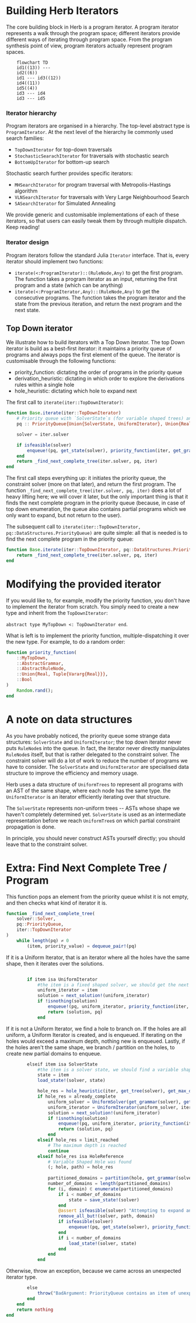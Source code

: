 # Building Herb Iterators

The core building block in Herb is a program iterator.
A program iterator represents a walk through the program space; different iterators provide different ways of iterating through program space. 
From the program synthesis point of view, program iterators actually represent program spaces.

```mermaid
    flowchart TD
    id1((13)) ---
    id2((6))
    id1 --- id3((12))
    id4((11))
    id5((4))
    id3 --- id4
    id3 --- id5
```

### Iterator hierarchy

Program iterators are organised in a hierarchy.
The top-level abstract type is `ProgramIterator`. 
At the next level of the hierarchy lie commonly used search families:
 - `TopDownIterator` for top-down traversals
 - `StochasticSearachIterator` for traversals with stochastic search
 - `BottomUpIterator` for bottom-up search


Stochastic search further provides specific iterators:
 - `MHSearchIterator` for program traversal with Metropolis-Hastings algorithm
 - `VLNSearchIterator` for traversals with Very Large Neighbourhood Search
 - `SASearchIterator` for Simulated Annealing

 We provide generic and customisable implementations of each of these iterators, so that users can easily tweak them by through multiple dispatch. Keep reading!


### Iterator design

Program iterators follow the standard Julia `Iterator` interface.
That is, every iterator should implement two functions:
 - `iterate(<:ProgramIterator)::(RuleNode,Any)` to get the first program. The function takes a program iterator as an input, returning the first program and a state (which can be anything)
 - `iterate(<:ProgramIterator,Any)::(RuleNode,Any)` to get the consecutive programs. The function takes the program iterator and the state from the previous iteration, and return the next program and the next state.







## Top Down iterator

We illustrate how to build iterators with a Top Down iterator.
The top Down iterator is build as a best-first iterator: it maintains a priority queue of programs and always pops the first element of the queue. 
The iterator is customisable through the following functions:
- priority_function: dictating the order of programs in the priority queue
- derivation_heuristic: dictating in which order to explore the derivations rules within a single hole
- hole_heuristic: dictating which hole to expand next






The first call to `iterate(iter::TopDownIterator)`:

``` julia
function Base.iterate(iter::TopDownIterator)
    # Priority queue with `SolverState`s (for variable shaped trees) and `UniformIterator`s (for fixed shaped trees)
    pq :: PriorityQueue{Union{SolverState, UniformIterator}, Union{Real, Tuple{Vararg{Real}}}} = PriorityQueue()

    solver = iter.solver

    if isfeasible(solver)
        enqueue!(pq, get_state(solver), priority_function(iter, get_grammar(solver), get_tree(solver), 0, false))
    end
    return _find_next_complete_tree(iter.solver, pq, iter)
end
```

The first call steps everything up: it initiates the priority queue, the constraint solver (more on that later), and return the first program.
The function `_find_next_complete_tree(iter.solver, pq, iter)` does a lot of heavy lifting here; we will cover it later, but the only important thing is that it finds the next complete program in the priority queue (because, in case of top down enumeration, the queue also contains partial programs which we only want to expand, but not return to the user).


The subsequent call to `iterate(iter::TopDownIterator, pq::DataStructures.PriorityQueue)` are quite simple: all that is needed is to find the next complete program in the priority queue:

``` julia
function Base.iterate(iter::TopDownIterator, pq::DataStructures.PriorityQueue)
    return _find_next_complete_tree(iter.solver, pq, iter)
end
```

# Modifying the provided iterator

If you would like to, for example, modify the priority function, you don't have to implement the iterator from scratch.
You simply need to create a new type and inherit from the `TopDownIterator`:

`abstract type MyTopDown <: TopDownIterator end`.

What is left is to implement the priority function, multiple-dispatching it over the new type. 
For example, to do a random order:

```julia
function priority_function(
    ::MyTopDown, 
    ::AbstractGrammar, 
    ::AbstractRuleNode, 
    ::Union{Real, Tuple{Vararg{Real}}},
    ::Bool
)
    Random.rand();
end
```


# A note on data structures

As you have probably noticed, the priority queue some strange data structures: `SolverState` and `UniformIterator`; the top down iterator never puts `RuleNode`s into the queue.
In fact, the iterator never directly manipulates `RuleNode`s itself, but that is rather delegated to the constraint solver.
The constraint solver will do a lot of work to reduce the number of programs we have to consider.
The `SolverState` and `UniformIterator` are specialised data structure to improve the efficiency and memory usage. 

Herb uses a data structure of `UniformTrees` to represent all programs with an AST of the same shape, where each node has the same type. the `UniformIterator` is an iterator efficiently iterating over that structure.

The `SolverState` represents non-uniform trees -- ASTs whose shape we haven't completely determined yet. `SolverState` is used as an intermediate representation before we reach `UniformTree`s on which partial constraint propagation is done.

In principle, you should never construct ASTs yourself directly; you should leave that to the constraint solver.



# Extra: Find Next Complete Tree / Program

This function pops an element from the priority queue whilst it is not empty, and then checks what kind of iterator it is.

``` julia
function _find_next_complete_tree(
    solver::Solver,
    pq::PriorityQueue,
    iter::TopDownIterator
)
    while length(pq) ≠ 0
        (item, priority_value) = dequeue_pair!(pq)

```

If it is a Uniform Iterator, that is an iterator where all the holes have the same shape, then it iterates over the solutions.

``` julia

        if item isa UniformIterator
            #the item is a fixed shaped solver, we should get the next solution and re-enqueue it with a new priority value
            uniform_iterator = item
            solution = next_solution!(uniform_iterator)
            if !isnothing(solution)
                enqueue!(pq, uniform_iterator, priority_function(iter, get_grammar(solver), solution, priority_value, true))
                return (solution, pq)
            end

```
If it is not a Uniform Iterator, we find a hole to branch on. If the holes are all uniform, a Uniform Iterator is created, and is enqueued. If iterating on the holes would exceed a maximum depth, nothing new is enqueued. Lastly, if the holes aren't the same shape, we branch / partition on the holes, to create new partial domains to enqueue.

``` julia
        elseif item isa SolverState
            #the item is a solver state, we should find a variable shaped hole to branch on
            state = item
            load_state!(solver, state)

            hole_res = hole_heuristic(iter, get_tree(solver), get_max_depth(solver))
            if hole_res ≡ already_complete
                uniform_solver = UniformSolver(get_grammar(solver), get_tree(solver), with_statistics=solver.statistics)
                uniform_iterator = UniformIterator(uniform_solver, iter)
                solution = next_solution!(uniform_iterator)
                if !isnothing(solution)
                    enqueue!(pq, uniform_iterator, priority_function(iter, get_grammar(solver), solution, priority_value, true))
                    return (solution, pq)
                end
            elseif hole_res ≡ limit_reached
                # The maximum depth is reached
                continue
            elseif hole_res isa HoleReference
                # Variable Shaped Hole was found
                (; hole, path) = hole_res
        
                partitioned_domains = partition(hole, get_grammar(solver))
                number_of_domains = length(partitioned_domains)
                for (i, domain) ∈ enumerate(partitioned_domains)
                    if i < number_of_domains
                        state = save_state!(solver)
                    end
                    @assert isfeasible(solver) "Attempting to expand an infeasible tree: $(get_tree(solver))"
                    remove_all_but!(solver, path, domain)
                    if isfeasible(solver)
                        enqueue!(pq, get_state(solver), priority_function(iter, get_grammar(solver), get_tree(solver), priority_value, false))
                    end
                    if i < number_of_domains
                        load_state!(solver, state)
                    end
                end
            end


```
Otherwise, throw an exception, because we came across an unexpected iterator type.

``` julia
        else
            throw("BadArgument: PriorityQueue contains an item of unexpected type '$(typeof(item))'")
        end
    end
    return nothing
end
```